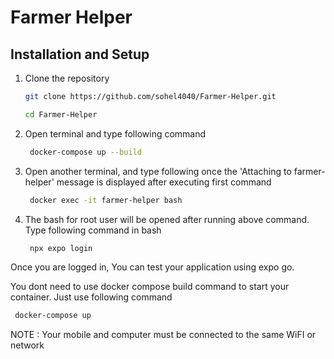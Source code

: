 # Farmer Helper

## Installation and Setup

1. Clone the repository

   ```bash
   git clone ﻿https://github.com/sohel4040/Farmer-Helper.git 
   ```

   ```bash
   cd Farmer-Helper
   ```


2. Open terminal and type following command

   ```bash
    docker-compose up --build
   ```
3. Open another terminal, and type following once the 'Attaching to farmer-helper' message is displayed after executing first command

   ```bash
    docker exec -it farmer-helper bash
   ```
   
4. The bash for root user will be opened after running above command. Type following command in bash

   ```bash
    npx expo login
   ```

Once you are logged in, You can test your application using expo go.

You dont need to use docker compose build command to start your container. Just use following command
   
   ```bash
    docker-compose up
   ```

NOTE : Your mobile and computer must be connected to the same WiFI or network

